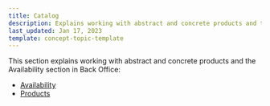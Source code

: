 ```yaml
---
title: Catalog
description: Explains working with abstract and concrete products and the Availability section in the Back Office
last_updated: Jan 17, 2023
template: concept-topic-template
---
```

 This section explains working with abstract and concrete products and the Availability section in Back Office:
* [Availability](/docs/marketplace/user/back-office-user-guides/{{page.version}}/catalog/availability/availability-reference-information.html)
* [Products](/docs/marketplace/user/back-office-user-guides/{{page.version}}/catalog/products/products.html)

